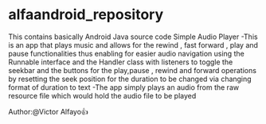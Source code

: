 # alfaandroid_repository
This contains basically Android Java source code
 Simple Audio Player
 -This is an app that plays music and allows for the rewind , fast forward ,
 play and pause functionalities thus enabling for easier audio 
 navigation using the Runnable interface 
 and the Handler class with listeners to toggle 
 the seekbar and the buttons for the play,pause , rewind and forward
 operations by resetting the seek position for 
 the duration to be changed via changing format of duration to text
 -The app simply plays an audio from the raw resource file which would
 hold the audio file to be played

 Author:@Victor Alfayo👍
 
